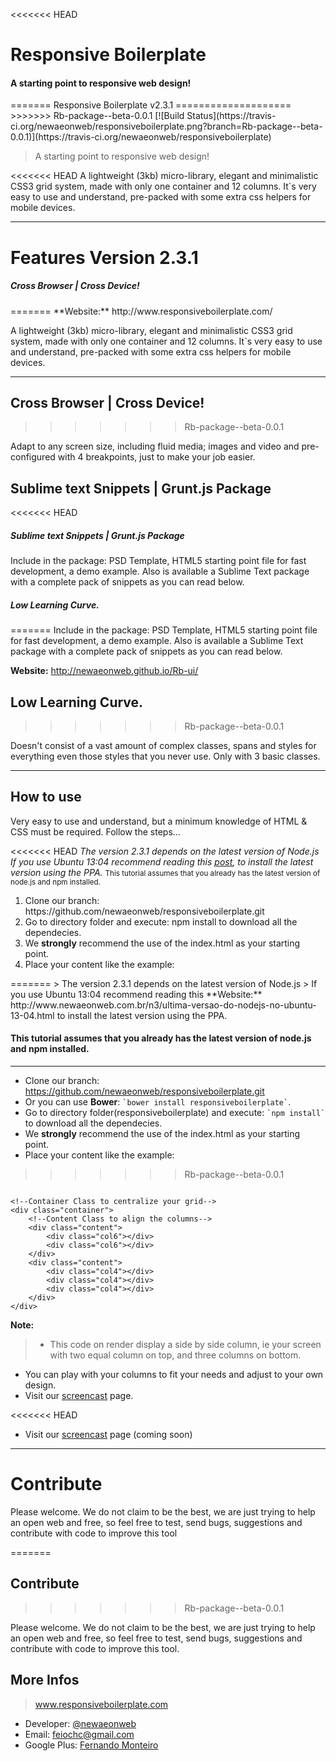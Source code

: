 <<<<<<< HEAD
<h1>Responsive Boilerplate</h1>
<h4>A starting point to responsive web design!</h4>
=======
Responsive Boilerplate v2.3.1
====================
>>>>>>> Rb-package--beta-0.0.1
[![Build Status](https://travis-ci.org/newaeonweb/responsiveboilerplate.png?branch=Rb-package--beta-0.0.1)](https://travis-ci.org/newaeonweb/responsiveboilerplate)

> A starting point to responsive web design!

<<<<<<< HEAD
A lightweight (3kb) micro-library, elegant and minimalistic CSS3 grid system, made with only one container and 12 columns. It`s very easy to use and understand, pre-packed with some extra css helpers for mobile devices.

-----------------------------------------------------------------------
<h1>Features Version 2.3.1</h1>

<h5>Cross Browser | Cross Device!</h5>
=======
**Website:** http://www.responsiveboilerplate.com/

A lightweight (3kb) micro-library, elegant and minimalistic CSS3 grid system, made with only one container and 12 columns. It`s very easy to use and understand, pre-packed with some extra css helpers for mobile devices.

---

## Cross Browser | Cross Device!
>>>>>>> Rb-package--beta-0.0.1

Adapt to any screen size, including fluid media; images and video and pre-configured with 4 breakpoints, just to make your job easier.
 
## Sublime text Snippets | Grunt.js Package

<<<<<<< HEAD
<h5>Sublime text Snippets | Grunt.js Package</h5>

Include in the package: PSD Template, HTML5 starting point file for fast development, a demo example. Also is available a Sublime Text package with a complete pack of snippets as you can read below.

<h5>Low Learning Curve.</h5>
=======
Include in the package: PSD Template, HTML5 starting point file for fast development, a demo example. Also is available a Sublime Text package with a complete pack of snippets as you can read below.

**Website:** http://newaeonweb.github.io/Rb-ui/

## Low Learning Curve.
>>>>>>> Rb-package--beta-0.0.1

Doesn't consist of a vast amount of complex classes, spans and styles for everything even those styles that you never use. Only with 3 basic classes.

---

## How to use

Very easy to use and understand, but a minimum knowledge of HTML & CSS must be required.
Follow the steps...

<<<<<<< HEAD
<i>The version 2.3.1 depends on the latest version of Node.js If you use Ubuntu 13:04 recommend reading this <a href="http://www.newaeonweb.com.br/n3/ultima-versao-do-nodejs-no-ubuntu-13-04.html" target="_blank">post</a>, to install the latest version using the PPA. </i>
<small>This tutorial assumes that you already has the latest version of node.js and npm installed.</small>
<ol>
    <li>Clone our branch: https://github.com/newaeonweb/responsiveboilerplate.git</li>
    <li>Go to directory folder and execute: npm install to download all the dependecies.</li>
    <li>We <b>strongly</b> recommend the use of the index.html as your starting point.</li>
    <li>Place your content like the example:</li>
</ol>
=======
> The version 2.3.1 depends on the latest version of Node.js
> If you use Ubuntu 13:04 recommend reading this **Website:** http://www.newaeonweb.com.br/n3/ultima-versao-do-nodejs-no-ubuntu-13-04.html to install the latest version using the PPA.

#### This tutorial assumes that you already has the latest version of node.js and npm installed.

---

- Clone our branch: https://github.com/newaeonweb/responsiveboilerplate.git
- Or you can use **Bower**: `` `bower install responsiveboilerplate` ``.
- Go to directory folder(responsiveboilerplate) and execute: `` `npm install` `` to download all the dependecies.
- We **strongly** recommend the use of the index.html as your starting point.
- Place your content like the example: 
>>>>>>> Rb-package--beta-0.0.1

<pre><code>
&lt;!--Container Class to centralize your grid--&gt;
&lt;div class=&quot;container&quot;&gt;
	&lt;!--Content Class to align the columns--&gt;
	&lt;div class=&quot;content&quot;&gt;
		&lt;div class=&quot;col6&quot;&gt;&lt;/div&gt;
		&lt;div class=&quot;col6&quot;&gt;&lt;/div&gt;
	&lt;/div&gt;
	&lt;div class=&quot;content&quot;&gt;
		&lt;div class=&quot;col4&quot;&gt;&lt;/div&gt;
		&lt;div class=&quot;col4&quot;&gt;&lt;/div&gt;
		&lt;div class=&quot;col4&quot;&gt;&lt;/div&gt;
	&lt;/div&gt;
&lt;/div&gt;
</code></pre>

**Note:**
> * This code on render display a side by side column, ie your screen with two equal column on top, and three columns on bottom.

- You can play with your columns to fit your needs and adjust to your own design.
- Visit our <a href="https://www.youtube.com/channel/UCnqv8IIq27HS1-lkGwu3mrw?feature=watch" target="_blank">screencast</a> page.

<<<<<<< HEAD
- Visit our <a href="https://www.youtube.com/channel/UCnqv8IIq27HS1-lkGwu3mrw?feature=watch" target="_blank">screencast</a> page (coming soon)


------------------------------------------------------------------------
<h1>Contribute</h1>

Please welcome. We do not claim to be the best, we are just trying to help an open web and free, so feel free to test, send bugs, suggestions and contribute with code to improve this tool

=======
## Contribute
>>>>>>> Rb-package--beta-0.0.1

Please welcome. We do not claim to be the best, we are just trying to help an open web and free, so feel free to test, send bugs, suggestions and contribute with code to improve this tool.

## More Infos 

> www.responsiveboilerplate.com

- Developer: [@newaeonweb](https://twitter.com/@newaeonweb/ "Twitter") 
- Email: feiochc@gmail.com
- Google Plus: [Fernando Monteiro](https://plus.google.com/102311871192373469721/posts/ "G +") 
